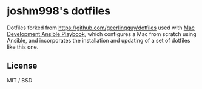 # joshm998's dotfiles

Dotfiles forked from https://github.com/geerlingguy/dotfiles used with [Mac Development Ansible Playbook](https://github.com/geerlingguy/mac-dev-playbook), which configures a Mac from scratch using Ansible, and incorporates the installation and updating of a set of dotfiles like this one.

## License

MIT / BSD
